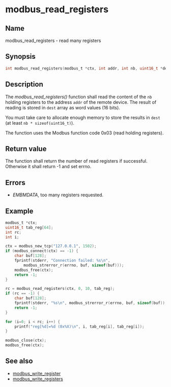 # modbus_read_registers

## Name

modbus_read_registers - read many registers

## Synopsis

```c
int modbus_read_registers(modbus_t *ctx, int addr, int nb, uint16_t *dest);
```

## Description

The *modbus_read_registers()* function shall read the content of the `nb`
holding registers to the address `addr` of the remote device. The result of
reading is stored in `dest` array as word values (16 bits).

You must take care to allocate enough memory to store the results in `dest`
(at least `nb * sizeof(uint16_t)`).

The function uses the Modbus function code 0x03 (read holding registers).

## Return value

The function shall return the number of read registers
if successful. Otherwise it shall return -1 and set errno.

## Errors

- *EMBMDATA*, too many registers requested.

## Example

```c
modbus_t *ctx;
uint16_t tab_reg[64];
int rc;
int i;

ctx = modbus_new_tcp("127.0.0.1", 1502);
if (modbus_connect(ctx) == -1) {
    char buf[128];
    fprintf(stderr, "Connection failed: %s\n",
        modbus_strerror_r(errno, buf, sizeof(buf)));
    modbus_free(ctx);
    return -1;
}

rc = modbus_read_registers(ctx, 0, 10, tab_reg);
if (rc == -1) {
    char buf[128];
    fprintf(stderr, "%s\n", modbus_strerror_r(errno, buf, sizeof(buf));
    return -1;
}

for (i=0; i < rc; i++) {
    printf("reg[%d]=%d (0x%X)\n", i, tab_reg[i], tab_reg[i]);
}

modbus_close(ctx);
modbus_free(ctx);
```

## See also

- [modbus_write_register](modbus_write_register.md)
- [modbus_write_registers](modbus_write_registers.md)
